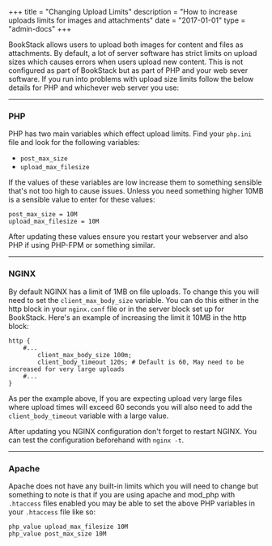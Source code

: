 +++
title = "Changing Upload Limits"
description = "How to increase uploads limits for images and attachments"
date = "2017-01-01"
type = "admin-docs"
+++

BookStack allows users to upload both images for content and files as attachments. By default, a lot of server software has strict limits on upload sizes which causes errors when users upload new content. This is not configured as part of BookStack but as part of PHP and your web sever software. If you run into problems with upload size limits follow the below details for PHP and whichever web server you use:

---

### PHP

PHP has two main variables which effect upload limits. Find your `php.ini` file and look for the following variables:

* `post_max_size`
* `upload_max_filesize`

If the values of these variables are low increase them to something sensible that's not too high to cause issues. Unless you need something higher 10MB is a sensible value to enter for these values:

```
post_max_size = 10M
upload_max_filesize = 10M
```

After updating these values ensure you restart your webserver and also PHP if using PHP-FPM or something similar.

---

### NGINX

By default NGINX has a limit of 1MB on file uploads. To change this you will need to set the `client_max_body_size` variable. You can do this either in the http block in your `nginx.conf` file or in the server block set up for BookStack. Here's an example of increasing the limit it 10MB in the http block:

```
http {
	#...
        client_max_body_size 100m;
        client_body_timeout 120s; # Default is 60, May need to be increased for very large uploads
	#...
}
```

As per the example above, If you are expecting upload very large files where upload times will exceed 60 seconds you will also need to add the `client_body_timeout` variable with a large value.

After updating you NGINX configuration don't forget to restart NGINX. You can test the configuration beforehand with `nginx -t`.

---

### Apache

Apache does not have any built-in limits which you will need to change but something to note is that if you are using apache and mod_php with `.htaccess` files enabled you may be able to set the above PHP variables in your `.htaccess` file like so:

```
php_value upload_max_filesize 10M
php_value post_max_size 10M
```